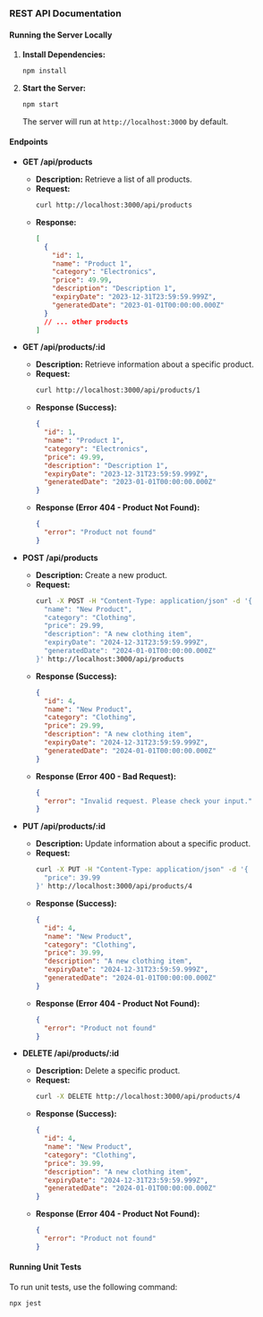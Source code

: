 ### REST API Documentation

#### Running the Server Locally

1. **Install Dependencies:**

   ```bash
   npm install
   ```

2. **Start the Server:**

   ```bash
   npm start
   ```

   The server will run at `http://localhost:3000` by default.

#### Endpoints

- **GET /api/products**

  - **Description:** Retrieve a list of all products.
  - **Request:**
    ```bash
    curl http://localhost:3000/api/products
    ```
  - **Response:**
    ```json
    [
      {
        "id": 1,
        "name": "Product 1",
        "category": "Electronics",
        "price": 49.99,
        "description": "Description 1",
        "expiryDate": "2023-12-31T23:59:59.999Z",
        "generatedDate": "2023-01-01T00:00:00.000Z"
      }
      // ... other products
    ]
    ```

- **GET /api/products/:id**

  - **Description:** Retrieve information about a specific product.
  - **Request:**
    ```bash
    curl http://localhost:3000/api/products/1
    ```
  - **Response (Success):**
    ```json
    {
      "id": 1,
      "name": "Product 1",
      "category": "Electronics",
      "price": 49.99,
      "description": "Description 1",
      "expiryDate": "2023-12-31T23:59:59.999Z",
      "generatedDate": "2023-01-01T00:00:00.000Z"
    }
    ```
  - **Response (Error 404 - Product Not Found):**
    ```json
    {
      "error": "Product not found"
    }
    ```

- **POST /api/products**

  - **Description:** Create a new product.
  - **Request:**
    ```bash
    curl -X POST -H "Content-Type: application/json" -d '{
      "name": "New Product",
      "category": "Clothing",
      "price": 29.99,
      "description": "A new clothing item",
      "expiryDate": "2024-12-31T23:59:59.999Z",
      "generatedDate": "2024-01-01T00:00:00.000Z"
    }' http://localhost:3000/api/products
    ```
  - **Response (Success):**
    ```json
    {
      "id": 4,
      "name": "New Product",
      "category": "Clothing",
      "price": 29.99,
      "description": "A new clothing item",
      "expiryDate": "2024-12-31T23:59:59.999Z",
      "generatedDate": "2024-01-01T00:00:00.000Z"
    }
    ```
  - **Response (Error 400 - Bad Request):**
    ```json
    {
      "error": "Invalid request. Please check your input."
    }
    ```

- **PUT /api/products/:id**

  - **Description:** Update information about a specific product.
  - **Request:**
    ```bash
    curl -X PUT -H "Content-Type: application/json" -d '{
      "price": 39.99
    }' http://localhost:3000/api/products/4
    ```
  - **Response (Success):**
    ```json
    {
      "id": 4,
      "name": "New Product",
      "category": "Clothing",
      "price": 39.99,
      "description": "A new clothing item",
      "expiryDate": "2024-12-31T23:59:59.999Z",
      "generatedDate": "2024-01-01T00:00:00.000Z"
    }
    ```
  - **Response (Error 404 - Product Not Found):**
    ```json
    {
      "error": "Product not found"
    }
    ```

- **DELETE /api/products/:id**
  - **Description:** Delete a specific product.
  - **Request:**
    ```bash
    curl -X DELETE http://localhost:3000/api/products/4
    ```
  - **Response (Success):**
    ```json
    {
      "id": 4,
      "name": "New Product",
      "category": "Clothing",
      "price": 39.99,
      "description": "A new clothing item",
      "expiryDate": "2024-12-31T23:59:59.999Z",
      "generatedDate": "2024-01-01T00:00:00.000Z"
    }
    ```
  - **Response (Error 404 - Product Not Found):**
    ```json
    {
      "error": "Product not found"
    }
    ```

#### Running Unit Tests

To run unit tests, use the following command:

```bash
npx jest
```

